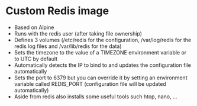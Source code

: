 # Custom Redis image
* Based on Alpine
* Runs with the redis user (after taking file ownership)
* Defines 3 volumes (/etc/redis for the configuration, /var/log/redis for the redis log files and /var/lib/redis for the data)
* Sets the timezone to the value of a TIMEZONE environment variable or to UTC by default
* Automatically detects the IP to bind to and updates the configuration file automatically
* Sets the port to 6379 but you can override it by setting an environment variable called REDIS_PORT (configuration file will be updated automatically)
* Aside from redis also installs some useful tools such htop, nano, ...